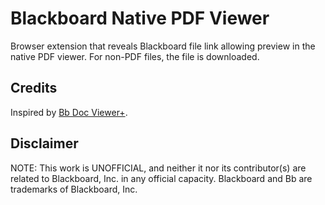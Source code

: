 # Blackboard Native PDF Viewer

Browser extension that reveals Blackboard file link allowing preview in the native PDF viewer. For non-PDF files, the file is downloaded.

## Credits

Inspired by [Bb Doc Viewer+](https://github.com/rajkundu/bb-doc-viewer-plus).

## Disclaimer

NOTE: This work is UNOFFICIAL, and neither it nor its contributor(s) are related to Blackboard, Inc. in any official capacity. Blackboard and Bb are trademarks of Blackboard, Inc.
